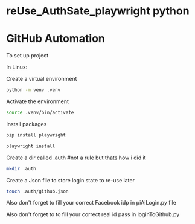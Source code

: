 # reUse_AuthSate_playwright python
# GitHub Automation


To set up project

In Linux:

Create a virtual environment 
```bash
python -m venv .venv
```
Activate the environment 
```bash
source .venv/bin/activate
```
Install packages
```bash
pip install playwright
```
```bash
playwright install
```
Create a dir called .auth #not a rule but thats how i did it
```bash
mkdir .auth
```
Create a Json file to store login state to re-use later
```bash
touch .auth/github.json
```

Also don't forget to fill your correct Facebook idp in piAiLogin.py file


Also don't forget to to fill your correct real id pass in loginToGithub.py
